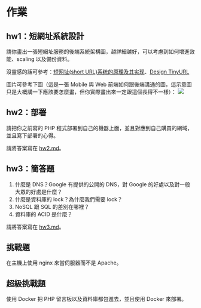 # 作業

## hw1：短網址系統設計

請你畫出一張短網址服務的後端系統架構圖，越詳細越好，可以考慮到如何增進效能、scaling 以及備份資料。

沒靈感的話可參考：[短网址(short URL)系统的原理及其实现](https://hufangyun.com/2017/short-url/)、[Design TinyURL](https://leetcode.com/problems/design-tinyurl/description/)

圖片可參考下圖（這是一張 Mobile 與 Web 前端如何跟後端溝通的圖，這示意圖只是大概講一下應該要怎麼畫，但你實際畫出來一定跟這個長得不一樣）：
![](http://ithelp.ithome.com.tw/upload/images/20161211/20091346nyV3Lex42r.jpg)

## hw2：部署

請把你之前寫的 PHP 程式部署到自己的機器上面，並且對應到自己購買的網域，並且寫下部署的心得。

請將答案寫在 [hw2.md](hw2.md)。

## hw3：簡答題

1. 什麼是 DNS？Google 有提供的公開的 DNS，對 Google 的好處以及對一般大眾的好處是什麼？
2. 什麼是資料庫的 lock？為什麼我們需要 lock？
3. NoSQL 跟 SQL 的差別在哪裡？
4. 資料庫的 ACID 是什麼？

請將答案寫在 [hw3.md](hw3.md)。

## 挑戰題

在主機上使用 nginx 來當伺服器而不是 Apache。

## 超級挑戰題

使用 Docker 把 PHP 留言板以及資料庫都包進去，並且使用 Docker 來部署。
